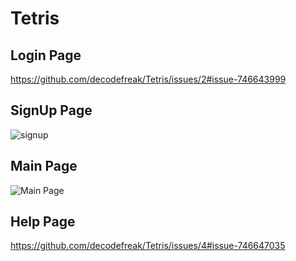 # Tetris
## Login Page


https://github.com/decodefreak/Tetris/issues/2#issue-746643999


## SignUp Page


![signup](https://user-images.githubusercontent.com/56557002/99681087-c64e7b00-2aa3-11eb-8af3-be79aa4d9235.PNG)


## Main Page


![Main Page](https://user-images.githubusercontent.com/56557002/99680001-994d9880-2aa2-11eb-89b7-d8b4e4f7ec07.PNG)


## Help Page

https://github.com/decodefreak/Tetris/issues/4#issue-746647035
